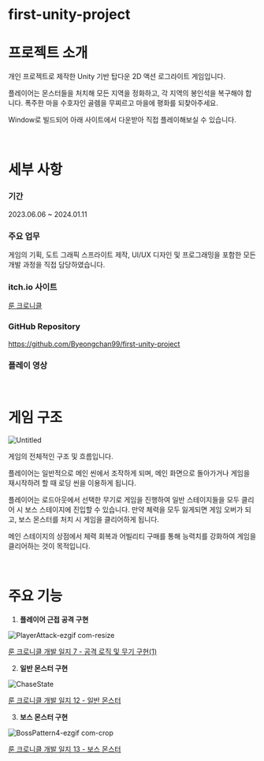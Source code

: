 # first-unity-project
# 프로젝트 소개

개인 프로젝트로 제작한 Unity 기반 탑다운 2D 액션 로그라이트 게임입니다.

플레이어는 몬스터들을 처치해 모든 지역을 정화하고, 각 지역의 봉인석을 복구해야 합니다. 폭주한 마을 수호자인 골렘을 무찌르고 마을에 평화를 되찾아주세요.

Window로 빌드되어 아래 사이트에서 다운받아 직접 플레이해보실 수 있습니다.

</br>

# 세부 사항

### 기간

2023.06.06 ~ 2024.01.11

### 주요 업무

게임의 기획, 도트 그래픽 스프라이트 제작, UI/UX 디자인 및 프로그래밍을 포함한 모든 개발 과정을 직접 담당하였습니다.

### itch.io 사이트

[룬 크로니클](https://harrrypoter.itch.io/rune-chronicle)

### GitHub Repository

https://github.com/Byeongchan99/first-unity-project

### 플레이 영상

</br>

# 게임 구조

![Untitled](https://github.com/user-attachments/assets/93893b0b-7f63-4c03-9e7b-372d212e82e7)

게임의 전체적인 구조 및 흐름입니다.

플레이어는 일반적으로 메인 씬에서 조작하게 되며, 메인 화면으로 돌아가거나 게임을 재시작하려 할 때 로딩 씬을 이용하게 됩니다.

플레이어는 로드아웃에서 선택한 무기로 게임을 진행하여 일반 스테이지들을 모두 클리어 시 보스 스테이지에 진입할 수 있습니다. 만약 체력을 모두 잃게되면 게임 오버가 되고, 보스 몬스터를 처치 시 게임을 클리어하게 됩니다.

메인 스테이지의 상점에서 체력 회복과 어빌리티 구매를 통해 능력치를 강화하여 게임을 클리어하는 것이 목적입니다.

</br>

# 주요 기능

1. **플레이어 근접 공격 구현**

![PlayerAttack-ezgif com-resize](https://github.com/user-attachments/assets/89d706dd-75cd-4833-9762-60a7233e4d84)

[룬 크로니클 개발 일지 7 - 공격 로직 및 무기 구현(1)](https://www.notion.so/7-1-0432376d0f0d4fd4a56f20c7104dcb8d?pvs=21) 

2. **일반 몬스터 구현**

![ChaseState](https://github.com/user-attachments/assets/f78ffbb9-fb10-4d19-97b0-5871953ae22e)

[룬 크로니클 개발 일지 12 - 일반 몬스터](https://www.notion.so/12-3e4accb6fc904a8693b47f92cda9f706?pvs=21) 

3. **보스 몬스터 구현**

![BossPattern4-ezgif com-crop](https://github.com/user-attachments/assets/0589c770-71e9-4852-a30d-56881169b30e)

[룬 크로니클 개발 일지 13 - 보스 몬스터](https://www.notion.so/13-5861509670d245d89bd742d0a0ced42e?pvs=21)
